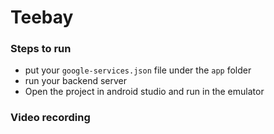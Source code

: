 # Teebay

### Steps to run
* put your `google-services.json` file under the `app` folder
* run your backend server
* Open the project in android studio and run in the emulator

### Video recording
